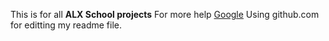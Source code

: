 This is for all **ALX School projects**
For more help [Google](https://google.com "Title")
Using github.com for editting my readme file.
